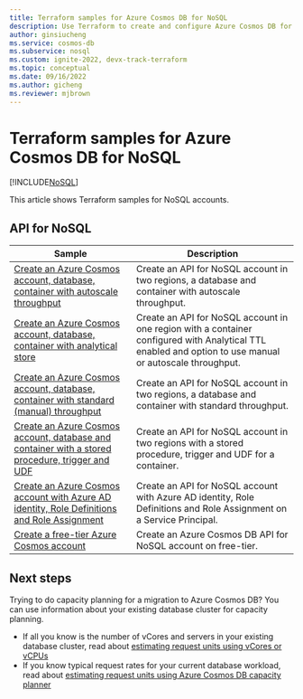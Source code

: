 ```yaml
---
title: Terraform samples for Azure Cosmos DB for NoSQL
description: Use Terraform to create and configure Azure Cosmos DB for NoSQL. 
author: ginsiucheng
ms.service: cosmos-db
ms.subservice: nosql
ms.custom: ignite-2022, devx-track-terraform
ms.topic: conceptual
ms.date: 09/16/2022
ms.author: gicheng
ms.reviewer: mjbrown
---
```


# Terraform samples for Azure Cosmos DB for NoSQL

[!INCLUDE[NoSQL](../includes/appliesto-nosql.md)]

This article shows Terraform samples for NoSQL accounts.

## API for NoSQL

| **Sample** | **Description** |
| --- | --- |
| [Create an Azure Cosmos account, database, container with autoscale throughput](manage-with-terraform.md#create-autoscale) | Create an API for NoSQL account in two regions, a database and container with autoscale throughput. |
| [Create an Azure Cosmos account, database, container with analytical store](manage-with-terraform.md#create-analytical-store) | Create an API for NoSQL account in one region with a container configured with Analytical TTL enabled and option to use manual or autoscale throughput. |
| [Create an Azure Cosmos account, database, container with standard (manual) throughput](manage-with-terraform.md#create-manual) | Create an API for NoSQL account in two regions, a database and container with standard throughput. |
| [Create an Azure Cosmos account, database and container with a stored procedure, trigger and UDF](manage-with-terraform.md#create-sproc) | Create an API for NoSQL account in two regions with a stored procedure, trigger and UDF for a container. |
| [Create an Azure Cosmos account with Azure AD identity, Role Definitions and Role Assignment](manage-with-terraform.md#create-rbac) | Create an API for NoSQL account with Azure AD identity, Role Definitions and Role Assignment on a Service Principal. |
| [Create a free-tier Azure Cosmos account](manage-with-terraform.md#free-tier) |  Create an Azure Cosmos DB API for NoSQL account on free-tier. |

## Next steps

Trying to do capacity planning for a migration to Azure Cosmos DB? You can use information about your existing database cluster for capacity planning.

* If all you know is the number of vCores and servers in your existing database cluster, read about [estimating request units using vCores or vCPUs](../convert-vcore-to-request-unit.md)
* If you know typical request rates for your current database workload, read about [estimating request units using Azure Cosmos DB capacity planner](estimate-ru-with-capacity-planner.md)

